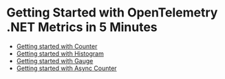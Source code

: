 # Getting Started with OpenTelemetry .NET Metrics in 5 Minutes

* [Getting started with Counter](./getting-started/README.md)
* [Getting started with Histogram](./getting-started-histogram/README.md)
* [Getting started with Gauge](./getting-started-gauge/README.md)
* [Getting started with Async Counter](./getting-started-async-counter/README.md)
